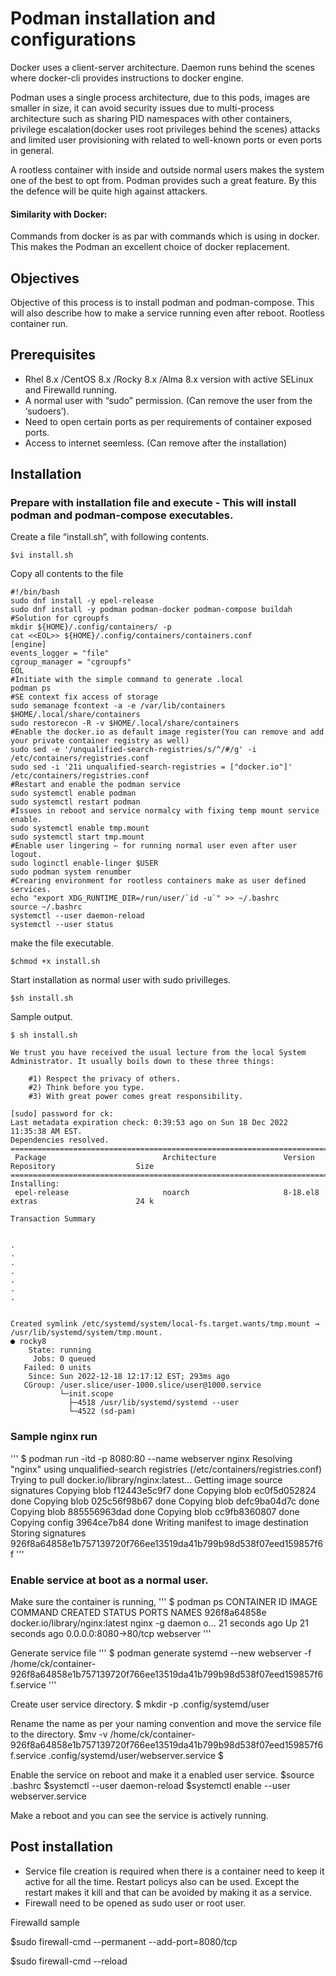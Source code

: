 # Podman installation and configurations
Docker uses a client-server architecture. Daemon runs behind the scenes where docker-cli provides instructions to docker engine. 

Podman uses a single process architecture, due to this pods, images are smaller in size, it can avoid security issues due to multi-process architecture such as sharing PID namespaces with other containers, privilege escalation(docker uses root privileges behind the scenes) attacks and limited user provisioning with related to well-known ports or even ports in general. 

A rootless container with inside and outside normal users makes the system one of the best to opt from. Podman provides such a great feature. By this the defence will be quite high against attackers.
#### Similarity with Docker:
Commands from docker is as par with commands which is using in docker. This makes the Podman an excellent choice of docker replacement. 

## Objectives
Objective of this process is to install podman and podman-compose. This will also describe how to make a service running even after reboot.
Rootless container run.

## Prerequisites 
- Rhel 8.x /CentOS 8.x /Rocky 8.x /Alma 8.x version with active SELinux and Firewalld running.
- A normal user with “sudo” permission. (Can remove the user from the ‘sudoers’).
- Need to open certain ports as per requirements of container exposed ports.
- Access to internet seemless. (Can remove after the installation)

## Installation
### Prepare with installation file and execute - This will install podman and podman-compose executables.
Create a file “install.sh”, with following contents. 

```
$vi install.sh
```
Copy all contents to the file
```
#!/bin/bash
sudo dnf install -y epel-release
sudo dnf install -y podman podman-docker podman-compose buildah
#Solution for cgroupfs
mkdir ${HOME}/.config/containers/ -p
cat <<EOL>> ${HOME}/.config/containers/containers.conf
[engine]
events_logger = "file"
cgroup_manager = "cgroupfs"
EOL
#Initiate with the simple command to generate .local
podman ps
#SE context fix access of storage
sudo semanage fcontext -a -e /var/lib/containers $HOME/.local/share/containers
sudo restorecon -R -v $HOME/.local/share/containers
#Enable the docker.io as default image register(You can remove and add your private container registry as well)
sudo sed -e '/unqualified-search-registries/s/^/#/g' -i /etc/containers/registries.conf
sudo sed -i '21i unqualified-search-registries = ["docker.io"]'  /etc/containers/registries.conf
#Restart and enable the podman service
sudo systemctl enable podman
sudo systemctl restart podman
#Issues in reboot and service normalcy with fixing temp mount service enable.
sudo systemctl enable tmp.mount
sudo systemctl start tmp.mount
#Enable user lingering – for running normal user even after user logout.
sudo loginctl enable-linger $USER
sudo podman system renumber
#Crearing environment for rootless containers make as user defined services.
echo "export XDG_RUNTIME_DIR=/run/user/`id -u`" >> ~/.bashrc
source ~/.bashrc
systemctl --user daemon-reload
systemctl --user status
```

make the file executable.
```
$chmod +x install.sh
```

Start installation as normal user with sudo privilleges.
```
$sh install.sh
```

Sample output.
```
$ sh install.sh

We trust you have received the usual lecture from the local System
Administrator. It usually boils down to these three things:

    #1) Respect the privacy of others.
    #2) Think before you type.
    #3) With great power comes great responsibility.

[sudo] password for ck:
Last metadata expiration check: 0:39:53 ago on Sun 18 Dec 2022 11:35:38 AM EST.
Dependencies resolved.
==============================================================================================================================
 Package                          Architecture               Version                         Repository                  Size
==============================================================================================================================
Installing:
 epel-release                     noarch                     8-18.el8                        extras                      24 k

Transaction Summary


.
.
.
.
.
.
.


Created symlink /etc/systemd/system/local-fs.target.wants/tmp.mount → /usr/lib/systemd/system/tmp.mount.
● rocky8
    State: running
     Jobs: 0 queued
   Failed: 0 units
    Since: Sun 2022-12-18 12:17:12 EST; 293ms ago
   CGroup: /user.slice/user-1000.slice/user@1000.service
           └─init.scope
             ├─4518 /usr/lib/systemd/systemd --user
             └─4522 (sd-pam)

```
### Sample nginx run
'''
$ podman run -itd -p 8080:80 --name webserver nginx
Resolving "nginx" using unqualified-search registries (/etc/containers/registries.conf)
Trying to pull docker.io/library/nginx:latest...
Getting image source signatures
Copying blob f12443e5c9f7 done
Copying blob ec0f5d052824 done
Copying blob 025c56f98b67 done
Copying blob defc9ba04d7c done
Copying blob 885556963dad done
Copying blob cc9fb8360807 done
Copying config 3964ce7b84 done
Writing manifest to image destination
Storing signatures
926f8a64858e1b757139720f766ee13519da41b799b98d538f07eed159857f6f
'''
### Enable service at boot as a normal user.
Make sure the container is running,
'''
$ podman ps
CONTAINER ID  IMAGE                           COMMAND               CREATED         STATUS             PORTS                 NAMES
926f8a64858e  docker.io/library/nginx:latest  nginx -g daemon o...  21 seconds ago  Up 21 seconds ago  0.0.0.0:8080->80/tcp  webserver
'''

Generate service file
'''
$ podman generate systemd --new webserver -f
/home/ck/container-926f8a64858e1b757139720f766ee13519da41b799b98d538f07eed159857f6f.service
'''

Create user service directory. 
$ mkdir -p .config/systemd/user

Rename the name as per your naming convention and move the service file to the directory.
$mv -v /home/ck/container-926f8a64858e1b757139720f766ee13519da41b799b98d538f07eed159857f6f.service   .config/systemd/user/webserver.service
$

Enable the service on reboot and make it a enabled user service.
$source .bashrc
$systemctl --user daemon-reload
$systemctl enable --user webserver.service

Make a reboot and you can see the service is actively running.

## Post installation
* Service file creation is required when there is a container need to keep it active for all the time. Restart policys also can be used. Except the restart makes it kill and that can be avoided by making it as a service.
* Firewall need to be opened as sudo user or root user. 

Firewalld sample

$sudo firewall-cmd --permanent --add-port=8080/tcp


$sudo firewall-cmd --reload
